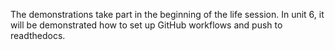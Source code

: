 The demonstrations take part in the beginning of the life session. In unit 6, it will be demonstrated how to set up GitHub workflows and push to readthedocs.